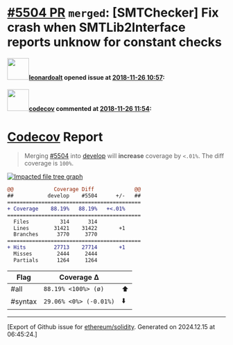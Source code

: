 # [\#5504 PR](https://github.com/ethereum/solidity/pull/5504) `merged`: [SMTChecker] Fix crash when SMTLib2Interface reports unknow for constant checks

#### <img src="https://avatars.githubusercontent.com/u/504195?u=ce2facd14af9fd474ebff49f0d44891f56f7500f&v=4" width="50">[leonardoalt](https://github.com/leonardoalt) opened issue at [2018-11-26 10:57](https://github.com/ethereum/solidity/pull/5504):



#### <img src="https://avatars.githubusercontent.com/in/254?v=4" width="50">[codecov](https://github.com/apps/codecov) commented at [2018-11-26 11:54](https://github.com/ethereum/solidity/pull/5504#issuecomment-441613639):

# [Codecov](https://codecov.io/gh/ethereum/solidity/pull/5504?src=pr&el=h1) Report
> Merging [#5504](https://codecov.io/gh/ethereum/solidity/pull/5504?src=pr&el=desc) into [develop](https://codecov.io/gh/ethereum/solidity/commit/0b474d52994028392402ca1e7f56b613ab365dec?src=pr&el=desc) will **increase** coverage by `<.01%`.
> The diff coverage is `100%`.

[![Impacted file tree graph](https://codecov.io/gh/ethereum/solidity/pull/5504/graphs/tree.svg?width=650&token=87PGzVEwU0&height=150&src=pr)](https://codecov.io/gh/ethereum/solidity/pull/5504?src=pr&el=tree)

```diff
@@             Coverage Diff             @@
##           develop    #5504      +/-   ##
===========================================
+ Coverage    88.19%   88.19%   +<.01%     
===========================================
  Files          314      314              
  Lines        31421    31422       +1     
  Branches      3770     3770              
===========================================
+ Hits         27713    27714       +1     
  Misses        2444     2444              
  Partials      1264     1264
```

| Flag | Coverage Δ | |
|---|---|---|
| #all | `88.19% <100%> (ø)` | :arrow_up: |
| #syntax | `29.06% <0%> (-0.01%)` | :arrow_down: |


-------------------------------------------------------------------------------



[Export of Github issue for [ethereum/solidity](https://github.com/ethereum/solidity). Generated on 2024.12.15 at 06:45:24.]
